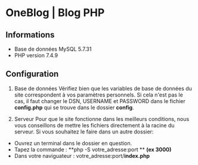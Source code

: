 # OneBlog | Blog PHP
## Informations
- Base de données MySQL 5.7.31
- PHP version 7.4.9

## Configuration

1. Base de données
Vérifiez bien que les variables de base de données du site correspondent à vos paramètres personnels.
Si cela n'est pas le cas, il faut changer le DSN, USERNAME et PASSWORD dans le fichier **config.php** qui se trouve dans le dossier **config**.

2. Serveur 
Pour que le site fonctionne dans les meilleurs conditions, nous vous conseillons de mettre les fichiers directement à la racine du serveur.
Si vous souhaitez le faire dans un autre dossier:
* Ouvrez un terminal dans le dossier en question.
* Tapez la commande : **php -S votre_adresse:port ** __(ex 3000)__
* Dans votre naviguateur : votre_adresse:port/**index.php**

